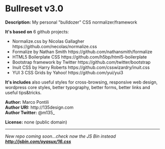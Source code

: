 <h1>Bullreset v3.0</h1> 

<b>Description:</b> My personal "bulldozer" CSS normalizer/framework

<b>It's based on</b> 6 github projects:
<ul>
<li>Normalize.css by Nicolas Gallagher https://github.com/necolas/normalize.css</li> 
<li>Formalize by Nathan Smith https://github.com/nathansmith/formalize</li> 
<li>HTML5 Boilerplate CSS https://github.com/h5bp/html5-boilerplate</li> 
<li>Bootstrap framework by Twitter https://github.com/twitter/bootstrap</li> 
<li>Inuit CSS by Harry Roberts https://github.com/csswizardry/inuit.css</li> 
<li>YUI 3 CSS Grids by Yahoo! https://github.com/yui/yui3</li> 
</ul>

<b>It's includes</b> also useful styles for cross-browsing, responsive web design, wordpress core styles, better typography, better forms, better links and useful tips&tricks.

<p><b>Author:</b> Marco Pontili<br>
<b>Author URI:</b> http://135design.com<br>
<b>Author Twitter:</b> @m135_</p>

<b>License:</b> none (public domain)

<hr>

<i>New repo coming soon...check now the JS Bin instead <b>http://jsbin.com/oyasux/16.css</b></i>


